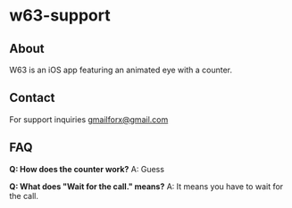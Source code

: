 # w63-support

## About
W63 is an iOS app featuring an animated eye with a counter.

## Contact
For support inquiries gmailforx@gmail.com

## FAQ
**Q: How does the counter work?**
A: Guess

**Q: What does "Wait for the call." means?**
A: It means you have to wait for the call.
